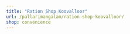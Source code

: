 ```yaml
---
title: "Ration Shop Koovalloor"
url: /pallarimangalam/ration-shop-koovalloor/
shop: convenience
---
```

